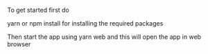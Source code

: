 To get started first do 

yarn or npm install for installing the required packages

Then start the app using yarn web and this will open the app in web browser
